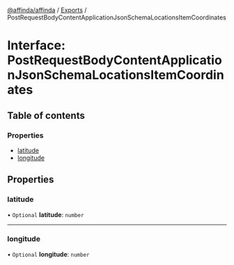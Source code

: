 [@affinda/affinda](../README.md) / [Exports](../modules.md) / PostRequestBodyContentApplicationJsonSchemaLocationsItemCoordinates

# Interface: PostRequestBodyContentApplicationJsonSchemaLocationsItemCoordinates

## Table of contents

### Properties

- [latitude](PostRequestBodyContentApplicationJsonSchemaLocationsItemCoordinates.md#latitude)
- [longitude](PostRequestBodyContentApplicationJsonSchemaLocationsItemCoordinates.md#longitude)

## Properties

### latitude

• `Optional` **latitude**: `number`

___

### longitude

• `Optional` **longitude**: `number`
